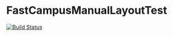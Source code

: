 # FastCampusManualLayoutTest
[![Build Status](https://travis-ci.org/ricky840/FastCampusManualLayoutTest.svg?branch=master)](https://travis-ci.org/ricky840/FastCampusManualLayoutTest)
